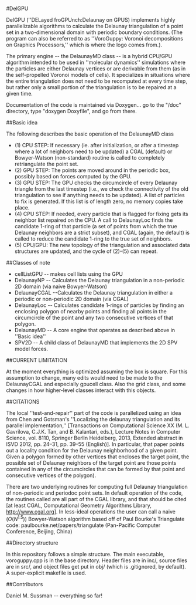 #DelGPU

DelGPU (''DELayed froGPUnch:Delaunay on GPUS) implements highly parallelizable algorithms to calculate the Delaunay triangulation of a point set in a two-dimensional domain with periodic boundary conditions. (The program can also be referred to as ''VoroGuppy: Voronoi decompositions on Graphics Processors,'' which is where the logo comes from.).

The primary engine -- the DelaunayMD class -- is a hybrid CPU/GPU algorithm intended to be used in ''molecular dynamics'' simulations where the particles are either Delaunay vertices or are derivable from them (as in the self-propelled Voronoi models of cells). It specializes in situations where the entire triangulation does not need to be recomputed at every time step, but rather only a small portion of the triangulation is to be repaired at a given time.

Documentation of the code is maintained via Doxygen... go to the "/doc" directory, type "doxygen Doxyfile", and go from there.


##Basic idea

The following describes the basic operation of the DelaunayMD class
* (1) CPU STEP: If necessary (ie. after initialization, or after a timestep where a lot of neighbors need to be updated) a CGAL (default) or Bowyer-Watson (non-standard) routine is called to completely retriangulate the point set.
* (2) GPU STEP: The points are moved around in the periodic box, possibly based on forces computed by the GPU.
* (3) GPU STEP: The GPU checks the circumcircle of every Delaunay triangle from the last timestep (i.e., we check the connectivity of the old triangulation to see if anything needs to be updated). A list of particles to fix is generated. If this list is of length zero, no memory copies take place.
* (4) CPU STEP: If needed, every particle that is flagged for fixing gets its neighbor list repaired on the CPU. A call to DelaunayLoc finds the candidate 1-ring of that particle (a set of points from which the true Delaunay neighbors are a strict subset), and CGAL (again, the default) is called to reduce the candidate 1-ring to the true set of neighbors.
* (5) CPU/GPU: The new topology of the triangulation and associated data structures are updated, and the cycle of (2)-(5) can repeat.

##Classes of note

* cellListGPU -- makes cell lists using the GPU
* DelaunayNP -- Calculates the Delaunay triangulation in a non-periodic 2D domain (via naive Bowyer-Watson)
* DelaunayCGAL --Calculates the Delaunay triangulation in either a periodic or non-periodic 2D domain (via CGAL)
* DelaunayLoc -- Calculates candidate 1-rings of particles by finding an enclosing polygon of nearby points and finding all points in the circumcircle of the point and any two consecutive vertices of that polygon.
* DelaunayMD -- A core engine that operates as described above in ''Basic idea''
* SPV2D -- A child class of DelaunayMD that implements the 2D SPV model forces.

##CURRENT LIMITATION

At the moment everything is optimized assuming the box is square. For this assumption to change, many edits would need to be made to the DelaunayCGAL and especially gpucell class. Also the grid class, and some changes in how higher-level classes interact with this objects.

##CITATIONS

The local ''test-and-repair'' part of the code is parallelized using an idea from Chen and Gotsman's ''Localizing the delaunay triangulation and its parallel implementation,'' [Transactions on Computational Science XX (M. L. Gavrilova, C.J.K. Tan, and B. Kalantari, eds.), Lecture Notes in Computer Science, vol. 8110, Springer Berlin Heidelberg, 2013, Extended abstract in ISVD 2012, pp. 24–31, pp. 39–55 (English)]. In particular, that paper points out a locality condition for the Delaunay neighborhood of a given point. Given a polygon formed by other vertices that encloses the target point, the possible set of Delaunay neighbors of the target point are those points contained in any of the circumcircles that can be formed by that point and consecutive vertices of the polygon).

There are two underlying routines for computing full Delaunay triangulation of non-periodic and periodoc point sets. In default operation of the code, the routines called are all part of the CGAL library, and that should be cited [at least CGAL, Computational Geometry Algorithms Library, http://www.cgal.org]. In less-ideal operations the user can call a naive $(O(N^{1.5}))$ Bowyer-Watson algorithm based off of Paul Bourke's Triangulate code: paulbourke.net/papers/triangulate (Pan-Pacific Computer Conference, Beijing, China)


##Directory structure

In this repository follows a simple structure. The main executable, voroguppy.cpp is in the base directory. Header files are in inc/, source files are in src/, and object files get put in obj/ (which is .gitignored, by default). A super-explicit makefile is used.

##Contributors

Daniel M. Sussman -- everything so far!
